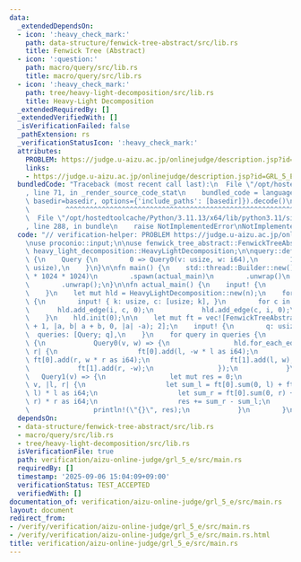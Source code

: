 ```yaml
---
data:
  _extendedDependsOn:
  - icon: ':heavy_check_mark:'
    path: data-structure/fenwick-tree-abstract/src/lib.rs
    title: Fenwick Tree (Abstract)
  - icon: ':question:'
    path: macro/query/src/lib.rs
    title: macro/query/src/lib.rs
  - icon: ':heavy_check_mark:'
    path: tree/heavy-light-decomposition/src/lib.rs
    title: Heavy-Light Decomposition
  _extendedRequiredBy: []
  _extendedVerifiedWith: []
  _isVerificationFailed: false
  _pathExtension: rs
  _verificationStatusIcon: ':heavy_check_mark:'
  attributes:
    PROBLEM: https://judge.u-aizu.ac.jp/onlinejudge/description.jsp?id=GRL_5_E
    links:
    - https://judge.u-aizu.ac.jp/onlinejudge/description.jsp?id=GRL_5_E
  bundledCode: "Traceback (most recent call last):\n  File \"/opt/hostedtoolcache/Python/3.11.13/x64/lib/python3.11/site-packages/onlinejudge_verify/documentation/build.py\"\
    , line 71, in _render_source_code_stat\n    bundled_code = language.bundle(stat.path,\
    \ basedir=basedir, options={'include_paths': [basedir]}).decode()\n          \
    \         ^^^^^^^^^^^^^^^^^^^^^^^^^^^^^^^^^^^^^^^^^^^^^^^^^^^^^^^^^^^^^^^^^^^^^^^^^^^^^^^^^\n\
    \  File \"/opt/hostedtoolcache/Python/3.11.13/x64/lib/python3.11/site-packages/onlinejudge_verify/languages/rust.py\"\
    , line 288, in bundle\n    raise NotImplementedError\nNotImplementedError\n"
  code: "// verification-helper: PROBLEM https://judge.u-aizu.ac.jp/onlinejudge/description.jsp?id=GRL_5_E\n\
    \nuse proconio::input;\n\nuse fenwick_tree_abstract::FenwickTreeAbstract;\nuse\
    \ heavy_light_decomposition::HeavyLightDecomposition;\n\nquery::define_query!\
    \ {\n    Query {\n        0 => Query0(v: usize, w: i64),\n        1 => Query1(v:\
    \ usize),\n    }\n}\n\nfn main() {\n    std::thread::Builder::new()\n        .stack_size(64\
    \ * 1024 * 1024)\n        .spawn(actual_main)\n        .unwrap()\n        .join()\n\
    \        .unwrap();\n}\n\nfn actual_main() {\n    input! {\n        n: usize,\n\
    \    }\n    let mut hld = HeavyLightDecomposition::new(n);\n    for i in 0..n\
    \ {\n        input! { k: usize, c: [usize; k], }\n        for c in c {\n     \
    \       hld.add_edge(i, c, 0);\n            hld.add_edge(c, i, 0);\n        }\n\
    \    }\n    hld.init(0);\n\n    let mut ft = vec![FenwickTreeAbstract::<i64>::new(n\
    \ + 1, |a, b| a + b, 0, |a| -a); 2];\n    input! {\n        q: usize,\n      \
    \  queries: [Query; q],\n    }\n    for query in queries {\n        match query\
    \ {\n            Query0(v, w) => {\n                hld.for_each_edge(0, v, |l,\
    \ r| {\n                    ft[0].add(l, -w * l as i64);\n                   \
    \ ft[0].add(r, w * r as i64);\n                    ft[1].add(l, w);\n        \
    \            ft[1].add(r, -w);\n                });\n            }\n         \
    \   Query1(v) => {\n                let mut res = 0;\n                hld.for_each_edge(0,\
    \ v, |l, r| {\n                    let sum_l = ft[0].sum(0, l) + ft[1].sum(0,\
    \ l) * l as i64;\n                    let sum_r = ft[0].sum(0, r) + ft[1].sum(0,\
    \ r) * r as i64;\n                    res += sum_r - sum_l;\n                });\n\
    \                println!(\"{}\", res);\n            }\n        }\n    }\n}\n"
  dependsOn:
  - data-structure/fenwick-tree-abstract/src/lib.rs
  - macro/query/src/lib.rs
  - tree/heavy-light-decomposition/src/lib.rs
  isVerificationFile: true
  path: verification/aizu-online-judge/grl_5_e/src/main.rs
  requiredBy: []
  timestamp: '2025-09-06 15:04:09+09:00'
  verificationStatus: TEST_ACCEPTED
  verifiedWith: []
documentation_of: verification/aizu-online-judge/grl_5_e/src/main.rs
layout: document
redirect_from:
- /verify/verification/aizu-online-judge/grl_5_e/src/main.rs
- /verify/verification/aizu-online-judge/grl_5_e/src/main.rs.html
title: verification/aizu-online-judge/grl_5_e/src/main.rs
---
```


